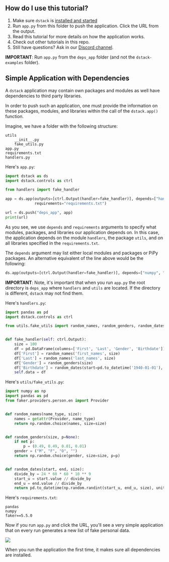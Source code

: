 ## How do I use this tutorial?

1. Make sure `dstack` is [installed and started](https://docs.dstack.ai/quickstart#installation)
2. Run `app.py` from this folder to push the application. Click the URL from the output.
3. Read this tutorial for more details on how the application works.
4. Check out other tutorials in this repo.
5. Still have questions? Ask in our [Discord channel](https://discord.gg/8xfhEYa).

**IMPORTANT**: Run `app.py` from the `deps_app` folder (and not the `dstack-examples` folder).

## Simple Application with Dependencies

A `dstack` application may contain own packages and modules as well have dependencies to third party libraries.

In order to push such an application, one must provide the information on these packages, modules, and libraries within
the call of the `dstack.app()` function.

Imagine, we have a folder with the following structure:

```
utils
    __init__.py
    fake_utils.py
app.py
requirements.txt
handlers.py
```

Here's `app.py`:

```python
import dstack as ds
import dstack.controls as ctrl

from handlers import fake_handler

app = ds.app(outputs=[ctrl.Output(handler=fake_handler)], depends=["handlers", "utils"],
             requirements="requirements.txt")

url = ds.push("deps_app", app)
print(url)
```

As you see, we use `depends` and `requirements` arguments to specify what modules, packages, and libraries our
application depends on. In this case, the application depends on the module `handlers`, the package `utils`, and on all
libraries specified in the `requirements.txt`.

The `depends` argument may list either local modules and packages or PiPy packages. An alternative equivalent of the
line above would be the following:

```python
ds.app(outputs=[ctrl.Output(handler=fake_handler)], depends=["numpy", "pandas", "faker==5.5.0", "handlers", "utils"])
```

**IMPORTANT**: Note, it's important that when you run `app.py` the root directory is `deps_app` where `handlers`
and `utils` are located. If the directory is different, `dstack` may not find them. 

Here's `handlers.py`:

```python
import pandas as pd
import dstack.controls as ctrl

from utils.fake_utils import random_names, random_genders, random_dates


def fake_handler(self: ctrl.Output):
    size = 100
    df = pd.DataFrame(columns=['First', 'Last', 'Gender', 'Birthdate'])
    df['First'] = random_names('first_names', size)
    df['Last'] = random_names('last_names', size)
    df['Gender'] = random_genders(size)
    df['Birthdate'] = random_dates(start=pd.to_datetime('1940-01-01'), end=pd.to_datetime('2008-01-01'), size=size)
    self.data = df
```

Here's `utils/fake_utils.py`:

```python
import numpy as np
import pandas as pd
from faker.providers.person.en import Provider


def random_names(name_type, size):
    names = getattr(Provider, name_type)
    return np.random.choice(names, size=size)


def random_genders(size, p=None):
    if not p:
        p = (0.49, 0.49, 0.01, 0.01)
    gender = ("M", "F", "O", "")
    return np.random.choice(gender, size=size, p=p)


def random_dates(start, end, size):
    divide_by = 24 * 60 * 60 * 10 ** 9
    start_u = start.value // divide_by
    end_u = end.value // divide_by
    return pd.to_datetime(np.random.randint(start_u, end_u, size), unit="D")
```

Here's `requirements.txt`:

```
pandas
numpy
faker==5.5.0
```
 
Now if you run `app.py` and click the URL, you'll see a very simple application that on every run generates a new 
list of fake personal data.

![](https://gblobscdn.gitbook.com/assets%2F-LyOZaAwuBdBTEPqqlZy%2F-MQupXFHCj2xq_Tkm99P%2F-MQurPmRIyfhDscuKc9n%2FScreenshot%202021-01-13%20at%2009.21.36.png?alt=media&token=1023f46c-6d29-4f96-91d8-cfbad9fcd3a5)

When you run the application the first time, it makes sure all dependencies are installed.